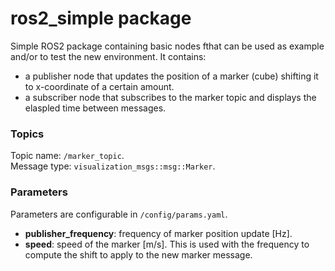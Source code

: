 # ros2_simple package

Simple ROS2 package containing basic nodes fthat can be used as example and/or to test the new environment. It contains:
* a publisher node that updates the position of a marker (cube) shifting it to x-coordinate of a certain amount. 
* a subscriber node that subscribes to the marker topic and displays the elaspled time between messages.

### Topics
Topic name: `/marker_topic`. \
Message type: `visualization_msgs::msg::Marker`.

### Parameters
Parameters are configurable in `/config/params.yaml`. 
* **publisher_frequency**: frequency of marker position update [Hz].
* **speed**: speed of the marker [m/s]. This is used with the frequency to compute the shift to apply to the new marker message.



